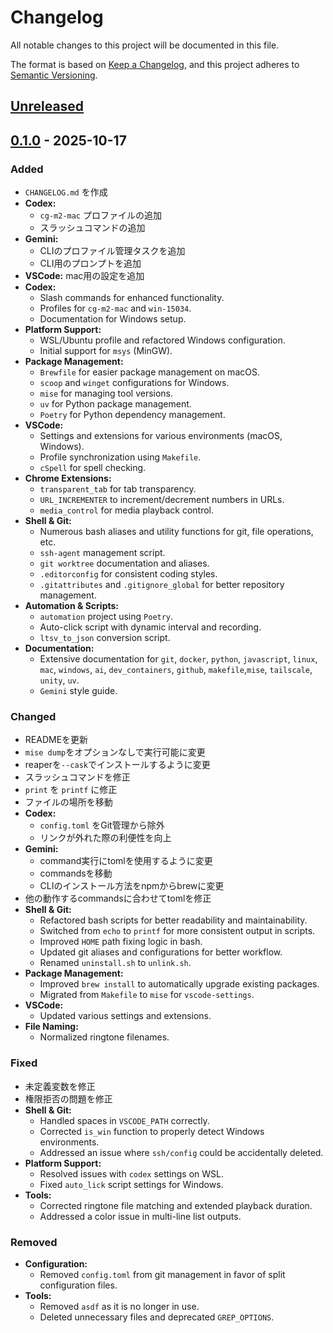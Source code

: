 # Changelog

All notable changes to this project will be documented in this file.

The format is based on [Keep a Changelog](https://keepachangelog.com/en/1.0.0/),
and this project adheres to [Semantic Versioning](https://semver.org/spec/v2.0.0.html).

## [Unreleased]

## [0.1.0] - 2025-10-17

### Added

- `CHANGELOG.md` を作成
- **Codex:**
  - `cg-m2-mac` プロファイルの追加
  - スラッシュコマンドの追加
- **Gemini:**
  - CLIのプロファイル管理タスクを追加
  - CLI用のプロンプトを追加
- **VSCode:** mac用の設定を追加
- **Codex:**
  - Slash commands for enhanced functionality.
  - Profiles for `cg-m2-mac` and `win-15034`.
  - Documentation for Windows setup.
- **Platform Support:**
  - WSL/Ubuntu profile and refactored Windows configuration.
  - Initial support for `msys` (MinGW).
- **Package Management:**
  - `Brewfile` for easier package management on macOS.
  - `scoop` and `winget` configurations for Windows.
  - `mise` for managing tool versions.
  - `uv` for Python package management.
  - `Poetry` for Python dependency management.
- **VSCode:**
  - Settings and extensions for various environments (macOS, Windows).
  - Profile synchronization using `Makefile`.
  - `cSpell` for spell checking.
- **Chrome Extensions:**
  - `transparent_tab` for tab transparency.
  - `URL_INCREMENTER` to increment/decrement numbers in URLs.
  - `media_control` for media playback control.
- **Shell & Git:**
  - Numerous bash aliases and utility functions for git, file operations, etc.
  - `ssh-agent` management script.
  - `git worktree` documentation and aliases.
  - `.editorconfig` for consistent coding styles.
  - `.gitattributes` and `.gitignore_global` for better repository management.
- **Automation & Scripts:**
  - `automation` project using `Poetry`.
  - Auto-click script with dynamic interval and recording.
  - `ltsv_to_json` conversion script.
- **Documentation:**
  - Extensive documentation for `git`, `docker`, `python`, `javascript`, `linux`, `mac`, `windows`, `ai`, `dev_containers`, `github`, `makefile`,`mise`, `tailscale`, `unity`, `uv`.
  - `Gemini` style guide.

### Changed

- READMEを更新
- `mise dump`をオプションなしで実行可能に変更
- reaperを`--cask`でインストールするように変更
- スラッシュコマンドを修正
- `print` を `printf` に修正
- ファイルの場所を移動
- **Codex:**
  - `config.toml` をGit管理から除外
  - リンクが外れた際の利便性を向上
- **Gemini:**
  - command実行にtomlを使用するように変更
  - commandsを移動
  - CLIのインストール方法をnpmからbrewに変更
- 他の動作するcommandsに合わせてtomlを修正
- **Shell & Git:**
  - Refactored bash scripts for better readability and maintainability.
  - Switched from `echo` to `printf` for more consistent output in scripts.
  - Improved `HOME` path fixing logic in bash.
  - Updated git aliases and configurations for better workflow.
  - Renamed `uninstall.sh` to `unlink.sh`.
- **Package Management:**
  - Improved `brew install` to automatically upgrade existing packages.
  - Migrated from `Makefile` to `mise` for `vscode-settings`.
- **VSCode:**
  - Updated various settings and extensions.
- **File Naming:**
  - Normalized ringtone filenames.

### Fixed

- 未定義変数を修正
- 権限拒否の問題を修正
- **Shell & Git:**
  - Handled spaces in `VSCODE_PATH` correctly.
  - Corrected `is_win` function to properly detect Windows environments.
  - Addressed an issue where `ssh/config` could be accidentally deleted.
- **Platform Support:**
  - Resolved issues with `codex` settings on WSL.
  - Fixed `auto_lick` script settings for Windows.
- **Tools:**
  - Corrected ringtone file matching and extended playback duration.
  - Addressed a color issue in multi-line list outputs.

### Removed

- **Configuration:**
  - Removed `config.toml` from git management in favor of split configuration files.
- **Tools:**
  - Removed `asdf` as it is no longer in use.
  - Deleted unnecessary files and deprecated `GREP_OPTIONS`.

[Unreleased]: https://github.com/Seika139/dotfiles/compare/v0.1.0...HEAD
[0.1.0]: https://github.com/Seika139/dotfiles/tree/v0.1.0